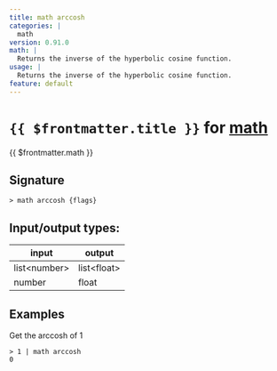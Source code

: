 ```yaml
---
title: math arccosh
categories: |
  math
version: 0.91.0
math: |
  Returns the inverse of the hyperbolic cosine function.
usage: |
  Returns the inverse of the hyperbolic cosine function.
feature: default
---
```

<!-- This file is automatically generated. Please edit the command in https://github.com/nushell/nushell instead. -->

# `{{ $frontmatter.title }}` for [math](/commands/categories/math.md)

<div class='command-title'>{{ $frontmatter.math }}</div>

## Signature

```> math arccosh {flags} ```


## Input/output types:

| input        | output      |
| ------------ | ----------- |
| list\<number\> | list\<float\> |
| number       | float       |
## Examples

Get the arccosh of 1
```nu
> 1 | math arccosh
0
```
